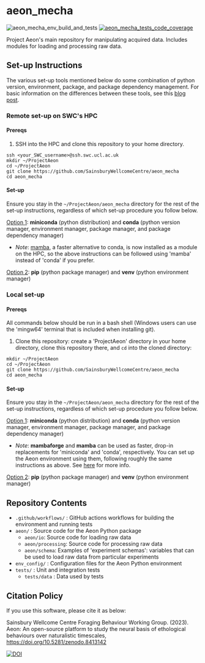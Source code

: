 # aeon_mecha
![aeon_mecha_env_build_and_tests](https://github.com/SainsburyWellcomeCentre/aeon_mecha/actions/workflows/build_env_run_tests.yml/badge.svg?branch=main)
[![aeon_mecha_tests_code_coverage](https://codecov.io/gh/SainsburyWellcomeCentre/aeon_mecha/branch/main/graph/badge.svg?token=973EC1CG03)](https://codecov.io/gh/SainsburyWellcomeCentre/aeon_mecha)

Project Aeon's main repository for manipulating acquired data. Includes modules for loading and processing raw data.

## Set-up Instructions

The various set-up tools mentioned below do some combination of python version, environment, package, and package dependency management. For basic information on the differences between these tools, see this [blog post](https://dev.to/bowmanjd/python-tools-for-managing-virtual-environments-3bko#hatch).

### Remote set-up on SWC's HPC

#### Prereqs

1. SSH into the HPC and clone this repository to your home directory.

```
ssh <your_SWC_username>@ssh.swc.ucl.ac.uk
mkdir ~/ProjectAeon
cd ~/ProjectAeon
git clone https://github.com/SainsburyWellcomeCentre/aeon_mecha
cd aeon_mecha
```

#### Set-up

Ensure you stay in the `~/ProjectAeon/aeon_mecha` directory for the rest of the set-up instructions, regardless of which set-up procedure you follow below.

[Option 1](./docs/env_setup/remote/miniconda_conda_remote_setup.md): **miniconda** (python distribution) and **conda** (python version manager, environment manager, package manager, and package dependency manager)

- *Note*: [mamba](https://mamba.readthedocs.io/en/latest/), a faster alternative to conda, is now installed as a module on the HPC, so the above instructions can be followed using 'mamba' instead of 'conda' if you prefer.

[Option 2](./docs/env_setup/remote/pip_venv_remote_setup.md): **pip** (python package manager) and **venv** (python environment manager)

### Local set-up

#### Prereqs

All commands below should be run in a bash shell (Windows users can use the 'mingw64' terminal that is included when installing git).

1. Clone this repository: create a 'ProjectAeon' directory in your home directory, clone this repository there, and `cd` into the cloned directory:
```
mkdir ~/ProjectAeon
cd ~/ProjectAeon
git clone https://github.com/SainsburyWellcomeCentre/aeon_mecha
cd aeon_mecha
```

#### Set-up

Ensure you stay in the `~/ProjectAeon/aeon_mecha` directory for the rest of the set-up instructions, regardless of which set-up procedure you follow below.

[Option 1](./docs/env_setup/local/miniconda_conda_local_setup.md): **miniconda** (python distribution) and **conda** (python version manager, environment manager, package manager, and package dependency manager)

- *Note*: **mambaforge** and **mamba** can be used as faster, drop-in replacements for 'miniconda' and 'conda', respectively. You can set up the Aeon environment using them, following roughly the same instructions as above. See [here](https://biapol.github.io/blog/mara_lampert/getting_started_with_mambaforge_and_python/readme.html) for more info.

[Option 2](./docs/env_setup/local/pip_venv_local_setup.md): **pip** (python package manager) and **venv** (python environment manager)

## Repository Contents

- `.github/workflows/` : GitHub actions workflows for building the environment and running tests 
- `aeon/` : Source code for the Aeon Python package 
    - `aeon/io`: Source code for loading raw data
    - `aeon/processing`: Source code for processing raw data
    - `aeon/schema`: Examples of 'experiment schemas': variables that can be used to load raw data from particular experiments
- `env_config/` : Configuration files for the Aeon Python environment
- `tests/` : Unit and integration tests
    - `tests/data` : Data used by tests

## Citation Policy

If you use this software, please cite it as below:

Sainsbury Wellcome Centre Foraging Behaviour Working Group. (2023). Aeon: An open-source platform to study the neural basis of ethological behaviours over naturalistic timescales,  https://doi.org/10.5281/zenodo.8413142

[![DOI](https://zenodo.org/badge/485512362.svg)](https://zenodo.org/badge/latestdoi/485512362)
